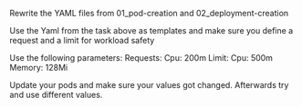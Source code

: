 Rewrite the YAML files from 01_pod-creation and 02_deployment-creation 

Use the Yaml from the task above as templates and make sure you define a request and a limit for workload safety

Use the following parameters:
Requests: 
    Cpu: 200m
Limit:
    Cpu: 500m
    Memory: 128Mi

Update your pods and make sure your values got changed. Afterwards try and use different values.
